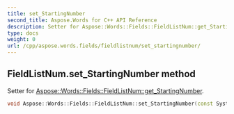 ```yaml
---
title: set_StartingNumber
second_title: Aspose.Words for C++ API Reference
description: Setter for Aspose::Words::Fields::FieldListNum::get_StartingNumber. 
type: docs
weight: 0
url: /cpp/aspose.words.fields/fieldlistnum/set_startingnumber/
---
```

## FieldListNum.set_StartingNumber method


Setter for [Aspose::Words::Fields::FieldListNum::get_StartingNumber](../get_startingnumber/).

```cpp
void Aspose::Words::Fields::FieldListNum::set_StartingNumber(const System::String &value)
```


